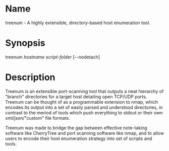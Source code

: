 # Name
treenum - A highly extensible, directory-based host enumeration tool.
# Synopsis
treenum *hostname* *script-folder* [--nodetach]
# Description
Treenum is an extensible port-scanning tool that outputs a neat hierarchy of
"branch" directories for a target host detailing open TCP/UDP ports.  Treenum
can be thought of as a programmable extension to nmap, which encodes its output
into a set of easily parsed and understood directories, in contrast to the
meriod of tools which push everything to stdout or their own xml/json/"custom"
file formats.

Treenum was made to bridge the gap between effective note-taking software like
CherryTree and port scanning software like nmap, and to allow users to encode
their host enumeration strategy into set of scripts and tools.
